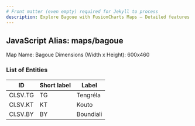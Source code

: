 ```yaml
---
# Front matter (even empty) required for Jekyll to process
description: Explore Bagoue with FusionCharts Maps – Detailed features for seamless integration. Try now & enhance your data visualization today! 
---
```


## JavaScript Alias: maps/bagoue

Map Name: Bagoue
Dimensions (Width x Height): 600x460

### List of Entities

ID | Short label | Label
---|---|---|
CI.SV.TG|TG|Tengréla
CI.SV.KT|KT|Kouto
CI.SV.BY|BY|Boundiali
